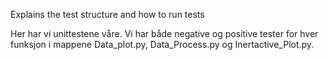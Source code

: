 Explains the test structure and how to run tests

Her har vi unittestene våre. Vi har både negative og positive tester for hver funksjon i mappene Data_plot.py, Data_Process.py og Inertactive_Plot.py.